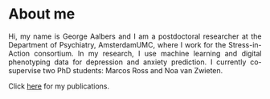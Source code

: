 # About me
<p style="text-align: justify;">
Hi, my name is George Aalbers and I am a postdoctoral researcher at the Department of Psychiatry, AmsterdamUMC, where I work for the Stress-in-Action consortium. In my research, I use machine learning and digital phenotyping data for depression and anxiety prediction. I currently co-supervise two PhD students: Marcos Ross and Noa van Zwieten.
</p>

Click [here](https://scholar.google.com/citations?user=FmEkKZMAAAAJ&hl=en&oi=ao) for my publications.
